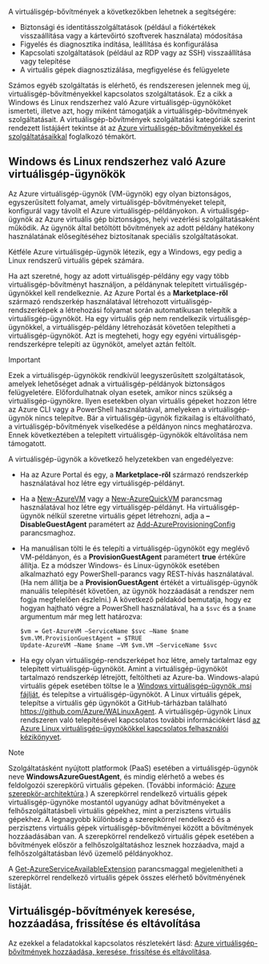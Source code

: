 

A virtuálisgép-bővítmények a következőkben lehetnek a segítségére:

* Biztonsági és identitásszolgáltatások (például a fiókértékek visszaállítása vagy a kártevőirtó szoftverek használata) módosítása
* Figyelés és diagnosztika indítása, leállítása és konfigurálása
* Kapcsolati szolgáltatások (például az RDP vagy az SSH) visszaállítása vagy telepítése
* A virtuális gépek diagnosztizálása, megfigyelése és felügyelete

Számos egyéb szolgáltatás is elérhető, és rendszeresen jelennek meg új, virtuálisgép-bővítményekkel kapcsolatos szolgáltatások. Ez a cikk a Windows és Linux rendszerhez való Azure virtuálisgép-ügynököket ismerteti, illetve azt, hogy miként támogatják a virtuálisgép-bővítmények szolgáltatásait. A virtuálisgép-bővítmények szolgáltatási kategóriák szerint rendezett listájáért tekintse át az [Azure virtuálisgép-bővítményekkel és szolgáltatásaikkal](../articles/virtual-machines/extensions/features-windows.md) foglalkozó témakört.

## <a name="azure-vm-agents-for-windows-and-linux"></a>Windows és Linux rendszerhez való Azure virtuálisgép-ügynökök
Az Azure virtuálisgép-ügynök (VM-ügynök) egy olyan biztonságos, egyszerűsített folyamat, amely virtuálisgép-bővítményeket telepít, konfigurál vagy távolít el Azure virtuálisgép-példányokon. A virtuálisgép-ügynök az Azure virtuális gép biztonságos, helyi vezérlési szolgáltatásaként működik. Az ügynök által betöltött bővítmények az adott példány hatékony használatának elősegítéséhez biztosítanak speciális szolgáltatásokat.

Kétféle Azure virtuálisgép-ügynök létezik, egy a Windows, egy pedig a Linux rendszerű virtuális gépek számára.

Ha azt szeretné, hogy az adott virtuálisgép-példány egy vagy több virtuálisgép-bővítményt használjon, a példánynak telepített virtuálisgép-ügynökkel kell rendelkeznie. Az Azure Portal és a **Marketplace-ről** származó rendszerkép használatával létrehozott virtuálisgép-rendszerképek a létrehozási folyamat során automatikusan telepítik a virtuálisgép-ügynököt. Ha egy virtuális gép nem rendelkezik virtuálisgép-ügynökkel, a virtuálisgép-példány létrehozását követően telepítheti a virtuálisgép-ügynököt. Azt is megteheti, hogy egy egyéni virtuálisgép-rendszerképre telepíti az ügynököt, amelyet aztán feltölt.

> [!IMPORTANT]
> Ezek a virtuálisgép-ügynökök rendkívül leegyszerűsített szolgáltatások, amelyek lehetőséget adnak a virtuálisgép-példányok biztonságos felügyeletére. Előfordulhatnak olyan esetek, amikor nincs szükség a virtuálisgép-ügynökre. Ilyen esetekben olyan virtuális gépeket hozzon létre az Azure CLI vagy a PowerShell használatával, amelyeken a virtuálisgép-ügynök nincs telepítve. Bár a virtuálisgép-ügynök fizikailag is eltávolítható, a virtuálisgép-bővítmények viselkedése a példányon nincs meghatározva. Ennek következtében a telepített virtuálisgép-ügynökök eltávolítása nem támogatott.
>

A virtuálisgép-ügynök a következő helyzetekben van engedélyezve:

* Ha az Azure Portal és egy, a **Marketplace-ről** származó rendszerkép használatával hoz létre egy virtuálisgép-példányt.
* Ha a [New-AzureVM](https://msdn.microsoft.com/library/azure/dn495254.aspx) vagy a [New-AzureQuickVM](https://msdn.microsoft.com/library/azure/dn495183.aspx) parancsmag használatával hoz létre egy virtuálisgép-példányt. Ha virtuálisgép-ügynök nélkül szeretne virtuális gépet létrehozni, adja a **–DisableGuestAgent** paramétert az [Add-AzureProvisioningConfig](https://msdn.microsoft.com/library/azure/dn495299.aspx) parancsmaghoz.

* Ha manuálisan tölti le és telepíti a virtuálisgép-ügynököt egy meglévő VM-példányon, és a **ProvisionGuestAgent** paramétert **true** értékűre állítja. Ez a módszer Windows- és Linux-ügynökök esetében alkalmazható egy PowerShell-parancs vagy REST-hívás használatával. (Ha nem állítja be a **ProvisionGuestAgent** értékét a virtuálisgép-ügynök manuális telepítését követően, az ügynök hozzáadását a rendszer nem fogja megfelelően észlelni.) A következő példakód bemutatja, hogy ez hogyan hajtható végre a PowerShell használatával, ha a `$svc` és a `$name` argumentum már meg lett határozva:

      $vm = Get-AzureVM –ServiceName $svc –Name $name
      $vm.VM.ProvisionGuestAgent = $TRUE
      Update-AzureVM –Name $name –VM $vm.VM –ServiceName $svc

* Ha egy olyan virtuálisgép-rendszerképet hoz létre, amely tartalmaz egy telepített virtuálisgép-ügynököt. Amint a virtuálisgép-ügynököt tartalmazó rendszerkép létrejött, feltöltheti az Azure-ba. Windows-alapú virtuális gépek esetében töltse le a [Windows virtuálisgép-ügynök .msi fájlját](http://go.microsoft.com/fwlink/?LinkID=394789), és telepítse a virtuálisgép-ügynököt. A Linux virtuális gépek, telepítse a virtuális gép ügynököt a GitHub-tárházban található <https://github.com/Azure/WALinuxAgent>. A virtuálisgép-ügynök Linux rendszeren való telepítésével kapcsolatos további információkért lásd [az Azure Linux virtuálisgép-ügynökökkel kapcsolatos felhasználói kézikönyvet](../articles/virtual-machines/extensions/agent-linux.md).

> [!NOTE]
> Szolgáltatásként nyújtott platformok (PaaS) esetében a virtuálisgép-ügynök neve **WindowsAzureGuestAgent**, és mindig elérhető a webes és feldolgozói szerepkörű virtuális gépeken. (További információ: [Azure szerepkör-architektúra](http://blogs.msdn.com/b/kwill/archive/2011/05/05/windows-azure-role-architecture.aspx).) A szerepkörrel rendelkező virtuális gépek virtuálisgép-ügynöke mostantól ugyanúgy adhat bővítményeket a felhőszolgáltatásbeli virtuális gépekhez, mint a perzisztens virtuális gépekhez. A legnagyobb különbség a szerepkörrel rendelkező és a perzisztens virtuális gépek virtuálisgép-bővítményei között a bővítmények hozzáadásában van. A szerepkörrel rendelkező virtuális gépek esetében a bővítmények először a felhőszolgáltatáshoz lesznek hozzáadva, majd a felhőszolgáltatásban lévő üzemelő példányokhoz.
>
> A [Get-AzureServiceAvailableExtension](https://msdn.microsoft.com/library/azure/dn722498.aspx) parancsmaggal megjelenítheti a szerepkörrel rendelkező virtuális gépek összes elérhető bővítményének listáját.
>
>

## <a name="find-add-update-and-remove-vm-extensions"></a>Virtuálisgép-bővítmények keresése, hozzáadása, frissítése és eltávolítása
Az ezekkel a feladatokkal kapcsolatos részletekért lásd: [Azure virtuálisgép-bővítmények hozzáadása, keresése, frissítése és eltávolítása](../articles/virtual-machines/windows/classic/manage-extensions.md?toc=%2fazure%2fvirtual-machines%2fwindows%2fclassic%2ftoc.json).

